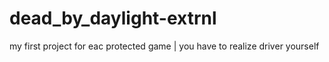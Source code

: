 # dead_by_daylight-extrnl
my first project for eac protected game |
you have to realize driver yourself
